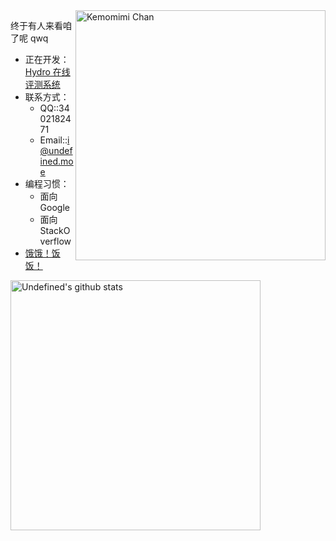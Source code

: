 <img align="right" src="kmmm.png" width="400px" alt="Kemomimi Chan" title="Kemomimi Chan" />

终于有人来看咱了呢 qwq

- 正在开发： [Hydro 在线评测系统](https://github.com/hydro-dev/Hydro)
- 联系方式：
  - QQ::3402182471
  - Email::i@undefined.moe
- 编程习惯：
  - 面向 Google
  - 面向 StackOverflow
- [饿饿！饭饭！](https://pay.undefined.moe/)

<img src="https://github-readme-stats.vercel.app/api?username=undefined-moe&show_icons=true" width="400px" alt="Undefined's github stats" title="Undefined's github stats" />
